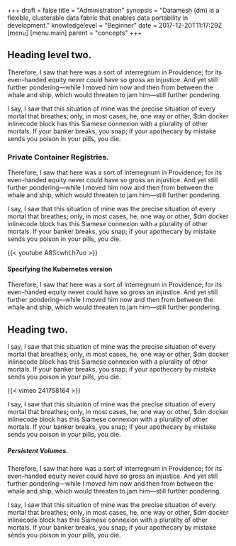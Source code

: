 +++
draft = false
title = "Administration"
synopsis = "Datamesh (dm) is a flexible, clusterable data fabric that enables data portability in development."
knowledgelevel = "Beginner"
date = 2017-12-20T11:17:29Z
[menu]
  [menu.main]
    parent = "concepts"
+++

## Heading level two.
Therefore, I saw that here was a sort of interregnum in Providence; for its even-handed equity never could have so gross an injustice. And yet still further pondering—while I moved him now and then from between the whale and ship, which would threaten to jam him—still further pondering.

I say, I saw that this situation of mine was the precise situation of every mortal that breathes; only, in most cases, he, one way or other, $dm docker inlinecode block has this Siamese connexion with a plurality of other mortals. If your banker breaks, you snap; if your apothecary by mistake sends you poison in your pills, you die.

### Private Container Registries.
Therefore, I saw that here was a sort of interregnum in Providence; for its even-handed equity never could have so gross an injustice. And yet still further pondering—while I moved him now and then from between the whale and ship, which would threaten to jam him—still further pondering.

I say, I saw that this situation of mine was the precise situation of every mortal that breathes; only, in most cases, he, one way or other, $dm docker inlinecode block has this Siamese connexion with a plurality of other mortals. If your banker breaks, you snap; if your apothecary by mistake sends you poison in your pills, you die.

{{< youtube A8ScwhLh7uo >}}

#### Specifying the Kubernetes version
Therefore, I saw that here was a sort of interregnum in Providence; for its even-handed equity never could have so gross an injustice. And yet still further pondering—while I moved him now and then from between the whale and ship, which would threaten to jam him—still further pondering.

## Heading two.
I say, I saw that this situation of mine was the precise situation of every mortal that breathes; only, in most cases, he, one way or other, $dm docker inlinecode block has this Siamese connexion with a plurality of other mortals. If your banker breaks, you snap; if your apothecary by mistake sends you poison in your pills, you die.

{{< vimeo 241758164 >}}

I say, I saw that this situation of mine was the precise situation of every mortal that breathes; only, in most cases, he, one way or other, $dm docker inlinecode block has this Siamese connexion with a plurality of other mortals. If your banker breaks, you snap; if your apothecary by mistake sends you poison in your pills, you die.

##### Persistent Volumes.
Therefore, I saw that here was a sort of interregnum in Providence; for its even-handed equity never could have so gross an injustice. And yet still further pondering—while I moved him now and then from between the whale and ship, which would threaten to jam him—still further pondering.

I say, I saw that this situation of mine was the precise situation of every mortal that breathes; only, in most cases, he, one way or other, $dm docker inlinecode block has this Siamese connexion with a plurality of other mortals. If your banker breaks, you snap; if your apothecary by mistake sends you poison in your pills, you die.
